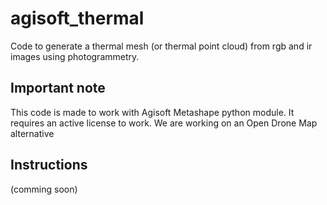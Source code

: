 # agisoft_thermal
Code to generate a thermal mesh (or thermal point cloud) from rgb and ir images using photogrammetry.

## Important note
This code is made to work with Agisoft Metashape python module. It requires an active license to work. We are working on an Open Drone Map alternative

## Instructions
(comming soon)
